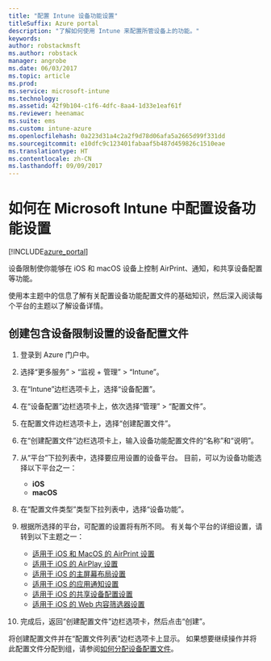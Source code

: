 ```yaml
---
title: "配置 Intune 设备功能设置"
titleSuffix: Azure portal
description: "了解如何使用 Intune 来配置所管设备上的功能。"
keywords: 
author: robstackmsft
ms.author: robstack
manager: angrobe
ms.date: 06/03/2017
ms.topic: article
ms.prod: 
ms.service: microsoft-intune
ms.technology: 
ms.assetid: 42f9b104-c1f6-4dfc-8aa4-1d33e1eaf61f
ms.reviewer: heenamac
ms.suite: ems
ms.custom: intune-azure
ms.openlocfilehash: 0a223d31a4c2a2f9d78d06afa5a2665d99f331dd
ms.sourcegitcommit: e10dfc9c123401fabaaf5b487d459826c1510eae
ms.translationtype: HT
ms.contentlocale: zh-CN
ms.lasthandoff: 09/09/2017
---
```

# <a name="how-to-configure-device-feature-settings-in-microsoft-intune"></a>如何在 Microsoft Intune 中配置设备功能设置

[!INCLUDE[azure_portal](./includes/azure_portal.md)]

设备限制使你能够在 iOS 和 macOS 设备上控制 AirPrint、通知，和共享设备配置等功能。

使用本主题中的信息了解有关配置设备功能配置文件的基础知识，然后深入阅读每个平台的主题以了解设备详情。

## <a name="create-a-device-profile-containing-device-restriction-settings"></a>创建包含设备限制设置的设备配置文件

1. 登录到 Azure 门户中。
2. 选择“更多服务” > “监视 + 管理” > “Intune”。
3. 在“Intune”边栏选项卡上，选择“设备配置”。
2. 在“设备配置”边栏选项卡上，依次选择“管理” > “配置文件”。
3. 在配置文件边栏选项卡上，选择“创建配置文件”。
4. 在“创建配置文件”边栏选项卡上，输入设备功能配置文件的“名称”和“说明”。
5. 从“平台”下拉列表中，选择要应用设置的设备平台。 目前，可以为设备功能选择以下平台之一：
    - **iOS**
    - **macOS**
6. 在“配置文件类型”类型下拉列表中，选择“设备功能”。 
7. 根据所选择的平台，可配置的设置将有所不同。 有关每个平台的详细设置，请转到以下主题之一：
    - [适用于 iOS 和 MacOS 的 AirPrint 设置](air-print-settings-ios-macos.md)
    - [适用于 iOS 的 AirPlay 设置](airplay-settings-ios.md)
    - [适用于 iOS 的主屏幕布局设置](home-screen-settings-ios.md)
    - [适用于 iOS 的应用通知设置](app-notification-settings-ios.md)
    - [适用于 iOS 的共享设备配置设置](shared-device-settings-ios.md)
    - [适用于 iOS 的 Web 内容筛选器设置](web-content-filter-settings-ios.md)

8. 完成后，返回“创建配置文件”边栏选项卡，然后点击“创建”。

将创建配置文件并在“配置文件列表”边栏选项卡上显示。
如果想要继续操作并将此配置文件分配到组，请参阅[如何分配设备配置文件](device-profile-assign.md)。



